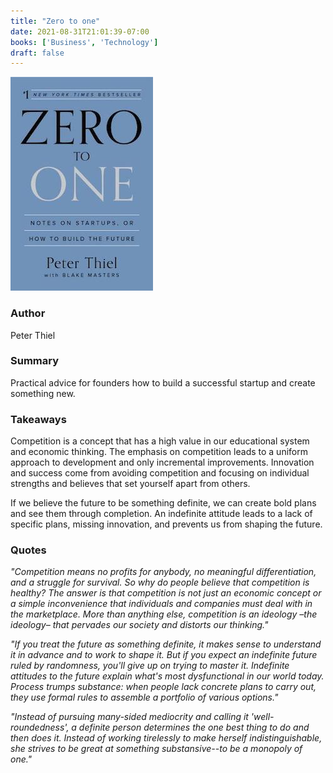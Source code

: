 ```yaml
---
title: "Zero to one"
date: 2021-08-31T21:01:39-07:00
books: ['Business', 'Technology']
draft: false 
---
```


![Zero to One](img/book_cover_zero_to_one.jpg)

### Author

Peter Thiel

### Summary

Practical advice for founders how to build a successful startup and create something new.

### Takeaways

Competition is a concept that has a high value in our educational system and economic thinking. The emphasis on competition leads to a uniform approach to development and only incremental improvements. Innovation and success come from avoiding competition and focusing on individual strengths and believes that set yourself apart from others.

If we believe the future to be something definite, we can create bold plans and see them through completion. An indefinite attitude leads to a lack of specific plans, missing innovation, and prevents us from shaping the future.

### Quotes

*"Competition means no profits for anybody, no meaningful differentiation, and a struggle for survival. So why do people believe that competition is healthy? The answer is that competition is not just an economic concept or a simple inconvenience that individuals and companies must deal with in the marketplace. More than anything else, competition is an ideology &ndash;the ideology&ndash; that pervades our society and distorts our thinking."*

*"If you treat the future as something definite, it makes sense to understand it in advance and to work to shape it. But if you expect an indefinite future ruled by randomness, you'll give up on trying to master it. Indefinite attitudes to the future explain what's most dysfunctional in our world today. Process trumps substance: when people lack concrete plans to carry out, they use formal rules to assemble a portfolio of various options."*

*"Instead of pursuing many-sided mediocrity and calling it 'well-roundedness', a definite person determines the one best thing to do and then does it. Instead of working tirelessly to make herself indistinguishable, she strives to be great at something substansive--to be a monopoly of one."*

